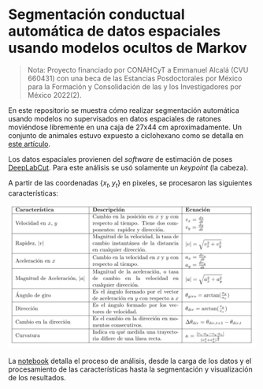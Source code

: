 # Segmentación conductual automática de datos espaciales usando modelos ocultos de Markov

>Nota: Proyecto financiado por CONAHCyT a Emmanuel Alcalá (CVU 660431) con una beca de las Estancias Posdoctorales por México para la Formación y Consolidación de las y los Investigadores por México 2022(2).

En este repositorio se muestra cómo realizar segmentación automática usando modelos no supervisados en datos espaciales de ratones moviéndose libremente en una caja de 27x44 cm aproximadamente. Un conjunto de animales estuvo expuesto a ciclohexano como se detalla en [este artículo](https://www.sciencedirect.com/science/article/abs/pii/S0166432821005520).

Los datos espaciales provienen del *software* de estimación de poses [DeepLabCut](http://www.mackenziemathislab.org/deeplabcut). Para este análisis se usó solamente un *keypoint* (la cabeza).

A partir de las coordenadas $\{x_t,y_t\}$ en pixeles, se procesaron las siguientes características:

![1699153235975](image/README/1699153235975.png)

La [notebook](code/hmm_analysis_v2.ipynb) detalla el proceso de análisis, desde la carga de los datos y el procesamiento de las características hasta la segmentación y visualización de los resultados.